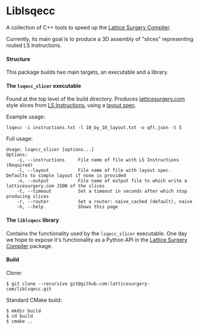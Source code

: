# Liblsqecc

A collection of C++ tools to speed up the [Lattice Surgery Compiler](https://github.com/latticesurgery-com/lattice-surgery-compiler).

Currently, its main goal is to produce a 3D assembly of "slices" representing routed LS Instructions.

#### Structure
This package builds two main targets, an executable and a library.

#### The `lsqecc_slicer` executable

Found at the top level of the build directory. Produces [latticesurgery.com](https://latticesurgery.com) style slices from [LS Instructions](https://github.com/latticesurgery-com/lattice-surgery-compiler/issues/246), using a [layout spec](https://github.com/latticesurgery-com/lattice-surgery-compiler/issues/250).
 
Example usage: 

```shell
lsqecc -i instructions.txt -l 10_by_10_layout.txt -o qft.json -t 5
```

Full usage:
```
Usage: lsqecc_slicer [options...]
Options:
    -i, --instructions     File name of file with LS Instructions (Required)
    -l, --layout           File name of file with layout spec. Defaults to simple layout if none is provided
    -o, --output           File name of output file to which write a latticesurgery.com JSON of the slices
    -t, --timeout          Set a timeout in seconds after which stop producing slices
    -r, --router           Set a router: naive_cached (default), naive
    -h, --help             Shows this page
```

#### The `liblsqecc` library

Contains the functionality used by the `lsqecc_slicer` executable. One day we hope to expose it's functionality as a Python API in the [Lattice Surgery Compiler](https://github.com/latticesurgery-com/lattice-surgery-compiler) package.

#### Build
Clone:
```shell
$ git clone --recursive git@github.com:latticesurgery-com/liblsqecc.git 
```

Standard CMake build:
```shell
$ mkdir build
$ cd build
$ cmake ..
```

###